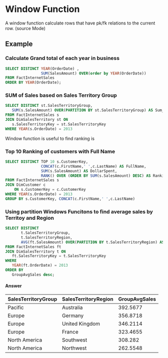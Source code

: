 # Window Function 
A window function calculate rows that have pk/fk relations to the current row. (source Mode)

## Example 
### Calculate Grand total of each year in business 
```SQL
SELECT DISTINCT YEAR(OrderDate) ,
                SUM(SalesAmount) OVER(order by YEAR(OrderDate))
FROM FactInternetSales
ORDER BY YEAR(OrderDate);
```
### SUM of Sales based on Sales Territory Group
```SQL
SELECT DISTINCT st.SalesTerritoryGroup,
   SUM(s.SalesAmount) OVER(PARTITION BY st.SalesTerritoryGroup) AS Sum_OfSales_2013
FROM FactInternetSales s
JOIN DimSalesTerritory st ON
   s.SalesTerritoryKey = st.SalesTerritoryKey
WHERE YEAR(s.OrderDate) = 2013
```
Window function is useful to find ranking is 

### Top 10 Ranking of customers with Full Name
```SQL
SELECT DISTINCT TOP 10 s.CustomerKey, 
                CONCAT(c.FirstName,' ',c.LastName) AS FullName,
                SUM(s.SalesAmount) AS DollarSpent, 
                RANK() OVER (ORDER BY SUM(s.SalesAmount) DESC) AS Ranking
FROM FactInternetSales s
JOIN DimCustomer c 
    ON s.CustomerKey = c.CustomerKey
WHERE YEAR(s.OrderDate) = 2013
GROUP BY s.CustomerKey, CONCAT(c.FirstName,' ',c.LastName)
```

### Using partition Windows Funcitons to find average sales by Territoy and Region
```SQL
SELECT DISTINCT 
       t.SalesTerritoryGroup,
       t.SalesTerritoryRegion,
       AVG(ft.SalesAmount) OVER(PARTITION BY t.SalesTerritoryRegion) AS 'GroupAvgSales'
FROM FactInternetSales ft
JOIN DimSalesTerritory t ON
   ft.SalesTerritoryKey = t.SalesTerritoryKey
WHERE 
   YEAR(ft.OrderDate) = 2013
ORDER BY  
   GroupAvgSales desc;
```
#### Answer 
| SalesTerritoryGroup  | SalesTerritoryRegion | GroupAvgSales |
| ------------- | ------------- | ------------- |
| Pacific  | Australia | 392.5677 | 
| Europe  | Germany | 356.8718 |
| Europe | United Kingdom | 346.2114 |
| Europe | France | 323.4655 |
| North America | Southwest | 308.282 |
| North America | Northwest | 262.5548 |
